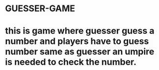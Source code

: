 # GUESSER-GAME
# this is game where guesser guess a number and players have to guess number same as guesser an umpire is needed to check the number.
